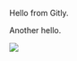 Hello from Gitly.

<script>
  alert(true)
</script>

<!-- Hello. -->
Another hello.

<img src="https://avatars.githubusercontent.com/u/104449470?s=96&v=4" onerror="alert(false)"/>
